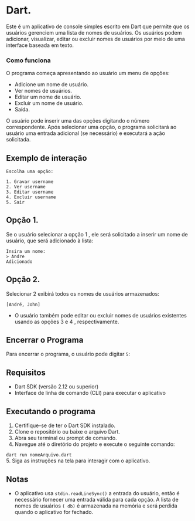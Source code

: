 # Dart.

Este é um aplicativo de console simples escrito em Dart que permite que os usuários gerenciem uma lista de nomes de usuários. 
Os usuários podem adicionar, visualizar, editar ou excluir nomes de usuários por meio de uma interface baseada em texto.

### Como funciona
O programa começa apresentando ao usuário um menu de opções:

* Adicione um nome de usuário. <br> 
* Ver nomes de usuários. <br>
*  Editar um nome de usuário. <br>
*  Excluir um nome de usuário. <br>
*  Saída. <br>

O usuário pode inserir uma das opções digitando o número correspondente. Após selecionar uma opção, o programa solicitará ao usuário uma entrada adicional (se necessário) e executará a ação solicitada.

## Exemplo de interação
```
Escolha uma opção:

1. Gravar username
2. Ver username
3. Editar username
4. Excluir username
5. Sair
```
## Opção 1.
Se o usuário selecionar a opção 1 , ele será solicitado a inserir um nome de usuário, que será adicionado à lista:
```
Insira um nome:
> Andre
Adicionado
```

## Opção 2.
Selecionar 2 exibirá todos os nomes de usuários armazenados:
```
[André, John]
```
* O usuário também pode editar ou excluir nomes de usuários existentes usando as opções 3 e 4 , respectivamente.

## Encerrar o Programa
Para encerrar o programa, o usuário pode digitar ```5```:

## Requisitos
* Dart SDK (versão 2.12 ou superior)
* Interface de linha de comando (CLI) para executar o aplicativo

## Executando o programa
1. Certifique-se de ter o Dart SDK instalado.
2. Clone o repositório ou baixe o arquivo Dart.
3. Abra seu terminal ou prompt de comando.
4. Navegue até o diretório do projeto e execute o seguinte comando:

```dart run nomeArquivo.dart``` <br>
5. Siga as instruções na tela para interagir com o aplicativo.

## Notas
* O aplicativo usa ```stdin.readLineSync()``` a entrada do usuário, então é necessário fornecer uma entrada válida para cada opção.
A lista de nomes de usuários ```( db)``` é armazenada na memória e será perdida quando o aplicativo for fechado.
